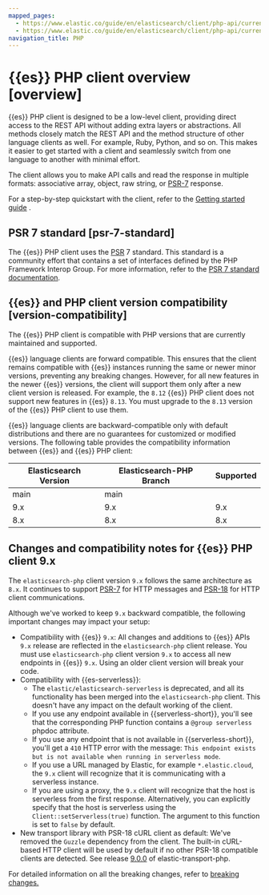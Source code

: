 ```yaml
---
mapped_pages:
  - https://www.elastic.co/guide/en/elasticsearch/client/php-api/current/index.html
  - https://www.elastic.co/guide/en/elasticsearch/client/php-api/current/overview.html
navigation_title: PHP
---
```


# {{es}} PHP client overview [overview]

{{es}} PHP client is designed to be a low-level client, providing direct access to the REST API without adding extra layers or abstractions.
All methods closely match the REST API and the method structure of other language clients as well. For example, Ruby, Python, and so on. This makes it easier to get started with a client and seamlessly switch from one language to another with minimal effort.

The client allows you to make API calls and read the response in multiple formats: associative array, object, raw string, or [PSR-7](https://www.php-fig.org/psr/psr-7/) response.

For a step-by-step quickstart with the client, refer to the [Getting started guide](/reference/getting-started.md)  .


## PSR 7 standard [psr-7-standard]

The {{es}} PHP client uses the [PSR](https://www.php-fig.org/psr/) 7 standard. This standard is a community effort that contains a set of interfaces defined by the PHP Framework Interop Group. For more information, refer to the [PSR 7 standard documentation](https://www.php-fig.org/psr/psr-7/).


## {{es}} and PHP client version compatibility [version-compatibility]

The {{es}} PHP client is compatible with PHP versions that are currently maintained and supported.

{{es}} language clients are forward compatible. This ensures that the client remains compatible with {{es}} instances running the same or newer minor versions, preventing any breaking changes. However, for all new features in the newer {{es}} versions, the client will support them only after a new client version is released. For example, the `8.12` {{es}} PHP client does not support new features in
{{es}} `8.13`. You must upgrade to the `8.13` version of the {{es}} PHP client to use them. 

{{es}} language clients are backward-compatible only with default distributions and there are no guarantees for customized or modified versions. The following table provides the compatibility information between {{es}} and {{es}} PHP client:

| Elasticsearch Version | Elasticsearch-PHP Branch | Supported |
|-----------------------|--------------------------|-----------|
| main                  | main                     |           |
| 9.x                   | 9.x                      | 9.x       |
| 8.x                   | 8.x                      | 8.x       |

## Changes and compatibility notes for {{es}} PHP client 9.x

The `elasticsearch-php` client version `9.x` follows the same architecture as `8.x`. It continues to support [PSR-7](https://www.php-fig.org/psr/psr-7/) for HTTP messages and [PSR-18](https://www.php-fig.org/psr/psr-18/) for HTTP client communications.

Although we've worked to keep `9.x` backward compatible, the following important changes may impact your setup:
- Compatibility with {{es}} `9.x`: All changes and additions to {{es}} APIs `9.x` release are reflected in the `elasticsearch-php` client release. You must use `elasticsearch-php` client version `9.x` to access all new endpoints in {{es}} `9.x`. Using an older client version will break your code.
- Compatibility with {{es-serverless}}: 
  - The `elastic/elasticsearch-serverless` is deprecated, and all its functionality has been merged into the `elasticsearch-php` client. This doesn't have any impact on the default working of the client.
  - If you use any endpoint available in {{serverless-short}}, you'll see that the corresponding PHP function contains a `@group serverless` phpdoc attribute.
  - If you use any endpoint that is not available in {{serverless-short}}, you'll get a `410` HTTP error with the message: `This endpoint exists but is not available when running in serverless mode`.
  - If you use a URL managed by Elastic, for example `*.elastic.cloud`, the `9.x` client will recognize that it is communicating with a serverless instance.
  - If you are using a proxy, the `9.x` client will recognize that the host is serverless from the first response. Alternatively, you can explicitly specify that the host is serverless using the `Client::setServerless(true)` function. The argument to this function is set to `false` by default.
- New transport library with PSR-18 cURL client as default: We've removed the `Guzzle` dependency from the client. The built-in cURL-based HTTP client will be used by default if no other PSR-18 compatible clients are detected. See release [9.0.0](https://github.com/elastic/elastic-transport-php/releases/tag/v9.0.0) of elastic-transport-php.

For detailed information on all the breaking changes, refer to [breaking changes.](https://github.com/elastic/elasticsearch-php/blob/main/BREAKING_CHANGES.md)
